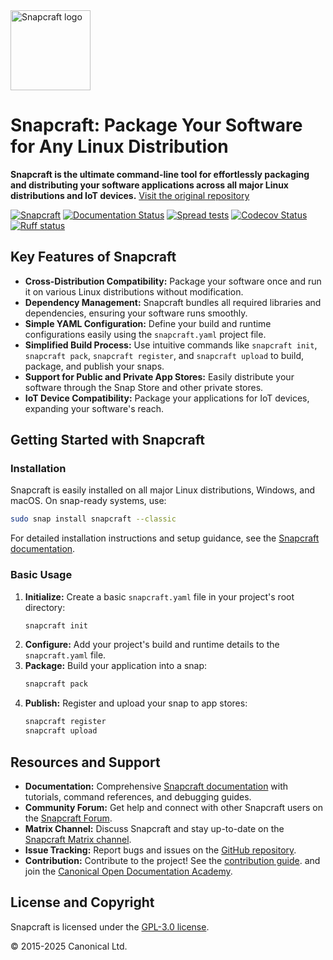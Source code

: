 <img src="https://dashboard.snapcraft.io/site_media/appmedia/2018/04/Snapcraft-logo-bird.png" alt="Snapcraft logo" style="height: 128px; display: block">

# Snapcraft: Package Your Software for Any Linux Distribution

**Snapcraft is the ultimate command-line tool for effortlessly packaging and distributing your software applications across all major Linux distributions and IoT devices.**  [Visit the original repository](https://github.com/canonical/snapcraft)

[![Snapcraft][snapcraft-badge]][snapcraft-site]
[![Documentation Status][rtd-badge]][rtd-latest]
[![Spread tests][gha-spread-badge]][gha-spread]
[![Codecov Status][codecov-badge]][codecov-status]
[![Ruff status][ruff-badge]][ruff-site]

## Key Features of Snapcraft

*   **Cross-Distribution Compatibility:** Package your software once and run it on various Linux distributions without modification.
*   **Dependency Management:**  Snapcraft bundles all required libraries and dependencies, ensuring your software runs smoothly.
*   **Simple YAML Configuration:** Define your build and runtime configurations easily using the `snapcraft.yaml` project file.
*   **Simplified Build Process:**  Use intuitive commands like `snapcraft init`, `snapcraft pack`, `snapcraft register`, and `snapcraft upload` to build, package, and publish your snaps.
*   **Support for Public and Private App Stores:**  Easily distribute your software through the Snap Store and other private stores.
*   **IoT Device Compatibility:** Package your applications for IoT devices, expanding your software's reach.

## Getting Started with Snapcraft

### Installation

Snapcraft is easily installed on all major Linux distributions, Windows, and macOS.  On snap-ready systems, use:

```bash
sudo snap install snapcraft --classic
```

For detailed installation instructions and setup guidance, see the [Snapcraft documentation](https://documentation.ubuntu.com/snapcraft/stable/how-to/setup/set-up-snapcraft).

### Basic Usage

1.  **Initialize:** Create a basic `snapcraft.yaml` file in your project's root directory:
    ```bash
    snapcraft init
    ```
2.  **Configure:**  Add your project's build and runtime details to the `snapcraft.yaml` file.
3.  **Package:** Build your application into a snap:
    ```bash
    snapcraft pack
    ```
4.  **Publish:**  Register and upload your snap to app stores:
    ```bash
    snapcraft register
    snapcraft upload
    ```

## Resources and Support

*   **Documentation:** Comprehensive [Snapcraft documentation](https://documentation.ubuntu.com/snapcraft/stable) with tutorials, command references, and debugging guides.
*   **Community Forum:** Get help and connect with other Snapcraft users on the [Snapcraft Forum](https://forum.snapcraft.io).
*   **Matrix Channel:** Discuss Snapcraft and stay up-to-date on the [Snapcraft Matrix channel](https://matrix.to/#/#snapcraft:ubuntu.com).
*   **Issue Tracking:** Report bugs and issues on the [GitHub repository](https://github.com/canonical/snapcraft/issues).
*   **Contribution:** Contribute to the project! See the [contribution guide](CONTRIBUTING.md). and join the [Canonical Open Documentation Academy](https://github.com/canonical/open-documentation-academy).

## License and Copyright

Snapcraft is licensed under the [GPL-3.0 license](LICENSE).

© 2015-2025 Canonical Ltd.

[snapcraft-badge]: https://snapcraft.io/snapcraft/badge.svg
[snapcraft-site]: https://snapcraft.io/snapcraft
[rtd-badge]: https://readthedocs.com/projects/canonical-snapcraft/badge/?version=latest
[rtd-latest]: https://documentation.ubuntu.com/snapcraft/latest/?badge=latest
[gha-spread-badge]: https://github.com/canonical/snapcraft/actions/workflows/spread-scheduled.yaml/badge.svg?branch=main
[gha-spread]: https://github.com/canonical/snapcraft/actions/workflows/spread-scheduled.yaml
[ruff-badge]: https://img.shields.io/endpoint?url=https://raw.githubusercontent.com/astral-sh/ruff/main/assets/badge/v2.json
[ruff-site]: https://github.com/astral-sh/ruff
[codecov-badge]: https://codecov.io/github/canonical/snapcraft/coverage.svg?branch=master
[codecov-status]: https://codecov.io/github/canonical/snapcraft?branch=master